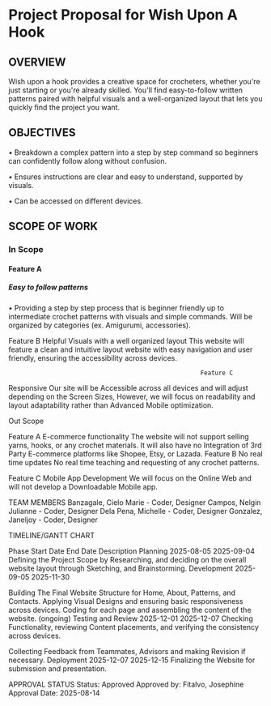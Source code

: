 # Project Proposal for Wish Upon A Hook

## OVERVIEW

Wish upon a hook provides a creative space for crocheters, whether you're just starting or you're already skilled. You'll find easy-to-follow written patterns paired with helpful visuals and a well-organized layout that lets you quickly find the project you want.

## OBJECTIVES

• Breakdown a complex pattern into a step by step command so beginners can confidently follow along without confusion.

• Ensures instructions are clear and easy to understand, supported by visuals.

• Can be accessed on different devices.


## SCOPE OF WORK

### In Scope 
#### Feature A
##### Easy to follow patterns
• Providing a step by step process that is beginner friendly up to intermediate crochet patterns with visuals and simple commands. Will be organized by categories (ex. Amigurumi, accessories).

Feature B
Helpful Visuals with a well organized layout
This website will feature a clean and intuitive layout website with easy navigation and user friendly, ensuring the accessibility across devices. 

                                                         Feature C
Responsive
Our site will be Accessible across all devices and will adjust depending on the Screen Sizes, However, we will focus on readability and layout adaptability rather than Advanced Mobile optimization.

Out Scope

Feature A
E-commerce functionality
The website will not support selling yarns, hooks, or any crochet materials. It will also have no Integration of 3rd Party E-commerce platforms like Shopee, Etsy, or Lazada.
Feature B
 No real time updates
No real time teaching and requesting of any crochet patterns. 

Feature C
Mobile App Development
We will focus on the Online Web and will not develop a Downloadable Mobile app.


TEAM MEMBERS
Banzagale, Cielo Marie  - Coder, Designer
Campos, Nelgin Julianne - Coder, Designer
Dela Pena, Michelle - Coder, Designer
Gonzalez, Janeljoy - Coder, Designer



TIMELINE/GANTT CHART

Phase
Start Date
End Date
Description
Planning
2025-08-05
2025-09-04
Defining the Project Scope by Researching, and deciding on the overall website layout through Sketching, and Brainstorming.
Development
2025-09-05
2025-11-30


Building The Final Website Structure for Home, About, Patterns, and Contacts. Applying Visual Designs and ensuring basic responsiveness across devices. Coding for each page and assembling the content of the website. (ongoing)
Testing and Review
2025-12-01
2025-12-07
Checking Functionality, reviewing Content placements, and verifying the consistency across devices.

Collecting Feedback from Teammates, Advisors and making Revision if necessary.
Deployment
2025-12-07
2025-12-15
Finalizing the Website for submission and presentation.


 
APPROVAL STATUS 
Status: Approved
Approved by: Fitalvo, Josephine
Approval Date: 2025-08-14





